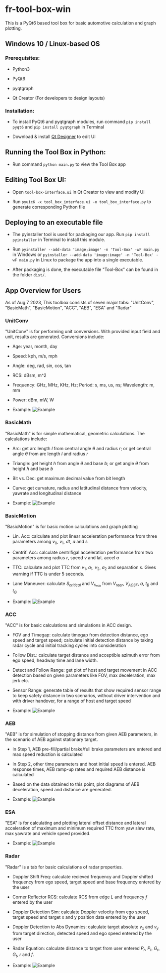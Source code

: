 # fr-tool-box-win

This is a PyQt6 based tool box for basic automotive calculation and graph plotting. 

## Windows 10 / Linux-based OS

### Prerequisites:

* Python3

* PyQt6

* pyqtgraph

* Qt Creator (For developers to design layouts)

### Installation:

* To install PyQt6 and pyqtgraph modules, run command `pip install pyqt6` and `pip install pyqtgraph` in Terminal

* Download & install [Qt Designer](https://www.qt.io/download) to edit UI

## Running the Tool Box in Python:

* Run command `python main.py` to view the Tool Box app

## Editing Tool Box UI:

* Open `tool-box-interface.ui` in Qt Creator to view and modify UI

* Run `pyuic6 -x tool_box_interface.ui -o tool_box_interface.py` to generate corresponding Python file

## Deploying to an executable file

* The pyinstaller tool is used for packaging our app. Run `pip install pyinstaller` in Terminal to install this module.

* Run `pyinstaller --add-data 'image;image' -n 'Tool-Box' -wF main.py` in Windows
  or `pyinstaller --add-data 'image:image' -n 'Tool-Box' -wF main.py` in Linux to package the app into a single executable.

* After packaging is done, the executable file "Tool-Box" can be found in the folder `dist/`.

## App Overview for Users

As of Aug.7 2023, This toolbox consists of seven major tabs: "UnitConv", "BasicMath", "BasicMotion", "ACC", "AEB", "ESA" and "Radar"

### UnitConv

"UnitConv" is for performing unit conversions. With provided input field and unit, results are generated. Conversions include:

* Age: year, month, day

* Speed: kph, m/s, mph

* Angle: deg, rad, sin, cos, tan

* RCS: dBsm, m^2

* Frequency: GHz, MHz, KHz, Hz; Period: s, ms, us, ns; Wavelength: m, mm

* Power: dBm, mW, W

* Example: ![Example](appView/freq.png)

### BasicMath

"BasicMath" is for simple mathematical, geometric calculations. The calculations include: 

* Arc: get arc length $l$ from central angle $\theta$ and radius $r$; or get central angle $\theta$ from arc length $l$ and radius $r$

* Triangle: get height $h$ from angle $\theta$ and base $b$; or get angle $\theta$ from height $h$ and base $b$

* Bit vs. Dec: get maximum decimal value from bit length

* Curve: get curvature, radius and latitudinal distance from velocity, yawrate and longitudinal distance

* Example: ![Example](https://github.com/annieyxy/fr-tool-box-win/raw/main/appView/curve.png)

### BasicMotion

"BasicMotion" is for basic motion calculations and graph plotting

* Lin. Acc: calculate and plot linear acceleration performance from three parameters among $v_0$, $v_1$, $dt$, $a$ and $s$

* Centrif. Acc: calculate centrifigal acceleration performance from two parameters among radius $r$, speed $v$ and lat. accel $a$

* TTC: calculate and plot TTC from $v_1$, $a_1$, $v_2$, $a_2$ and separation $s$. Gives warning if TTC is under 5 seconds. 

* Lane Maneuver: calculate $S_{critical}$ and $V_{s_{min}}$ from $V_{rear}$, $V_{ACSF}$, $a$, $t_B$ and $t_G$

* Example: ![Example](https://github.com/annieyxy/fr-tool-box-win/raw/main/appView/ttc.png)

### ACC

"ACC"  is for basic calculations and simulations in ACC design.

* FOV and Timegap: calculate timegap from detection distance, ego speed and target speed; calculate initial detection distance by taking radar cycle and initial tracking cycles into consideration

* Follow Dist.: calculate target distance and acceptible azimuth error from ego speed, headway time and lane width. 

* Detect and Follow Range: get plot of host and target movement in ACC detection based on given parameters like FOV, max deceleration, max jerk etc.

* Sensor Range: generate table of results that show required sensor range to keep safety distance in two scenarios, without driver intervention and with driver handover, for a range of host and target speed

* Example: ![Example](appView/range.png)
  
  

### AEB

"AEB" is for simulation of stopping distance from given AEB parameters, in the scenario of AEB against stationary target.

* In Step 1, AEB pre-fill/partial brake/full brake parameters are entered and max speed reduction is calculated

* In Step 2, other time parameters and host initial speed is entered. AEB response times, AEB ramp-up rates and required AEB distance is calculated

* Based on the data obtained to this point, plot diagrams of AEB deceleration, speed and distance are generated.

* Example: ![Example](appView/step1.png)

### ESA

"ESA" is for calculating and plotting lateral offset distance and lateral acceleration of maximum and minimum required TTC from yaw slew rate, max yawrate and vehicle speed provided.

* Example: ![Example](appView/ESA.png)

### Radar

"Radar" is a tab for basic calculations of radar properties.

* Doppler Shift Freq: calculate recieved frequency and Doppler shifted frequency from ego speed, target speed and base frequency entered by the user

* Corner Reflector RCS: calculate RCS from edge $L$ and frequency $f$ entered by the user

* Doppler Detection Sim: calculate Doppler velocity from ego speed, target speed and target x and y position data entered by the user

* Doppler Detection to Abs Dynamics: calculate target absolute $v_x$ and $v_y$ from target direction, detected speed and ego speed entered by the user

* Radar Equation: calculate distance to target from user entered $P_r$, $P_t$, $G_r$, $G_t$, $r$ and $f$.

* Example: ![Example](https://github.com/annieyxy/fr-tool-box-win/raw/main/appView/doppler.png)
